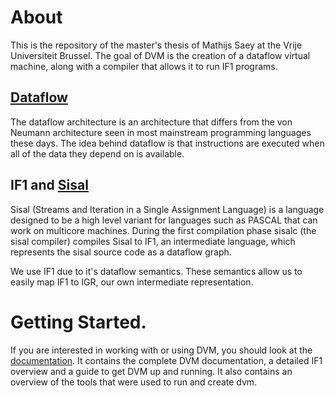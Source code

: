 # About

This is the repository of the master's thesis of Mathijs Saey at the Vrije Universiteit Brussel.
The goal of DVM is the creation of a dataflow virtual machine, along with a compiler that allows it to
run IF1 programs.

## [Dataflow](http://en.wikipedia.org/wiki/Dataflow_architecture)

The dataflow architecture is an architecture that differs from the von Neumann architecture seen in most mainstream programming languages these days.
The idea behind dataflow is that instructions are executed when all of the data they depend on is available.

## IF1 and [Sisal](http://en.wikipedia.org/wiki/SISAL)

Sisal (Streams and Iteration in a Single Assignment Language) is a language designed to be a high level variant for languages such as PASCAL that can work on multicore machines. During the first compilation phase sisalc (the sisal compiler) compiles Sisal to IF1, an intermediate language, which represents the sisal source code as a dataflow graph. 

We use IF1 due to it's dataflow semantics. These semantics allow us to easily map IF1 to IGR, our own intermediate representation.

# Getting Started.

If you are interested in working with or using DVM, you should look at the [documentation](http://mathsaey.github.io/DVM/index.html). It contains the complete DVM documentation, a detailed IF1 overview and a guide to get DVM up and running. It also contains an overview of the tools that were used to run and create dvm.